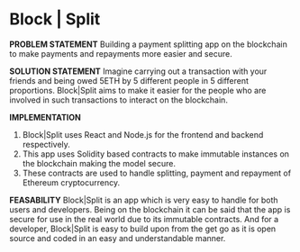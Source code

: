 # Block | Split

**PROBLEM STATEMENT** 
Building a payment splitting app on the blockchain to make payments and repayments more easier and secure.


**SOLUTION STATEMENT**
Imagine carrying out a transaction with your friends and being owed 5ETH by 5 different people in 5 different proportions. Block|Split aims to make it easier for the people who are involved in such transactions to interact on the blockchain.


**IMPLEMENTATION**
1. Block|Split uses React and Node.js for the frontend and backend respectively.
2. This app uses Solidity based contracts to make immutable instances on the blockchain making the model secure.
3. These contracts are used to handle splitting, payment and repayment of Ethereum cryptocurrency.

**FEASABILITY**
Block|Split is an app which is very easy to handle for both users and developers. Being on the blockchain it can be said that the app is secure for use in the real world due to its immutable contracts. And for a developer, Block|Split is easy to build upon from the get go as it is open source and coded in an easy and understandable manner.
